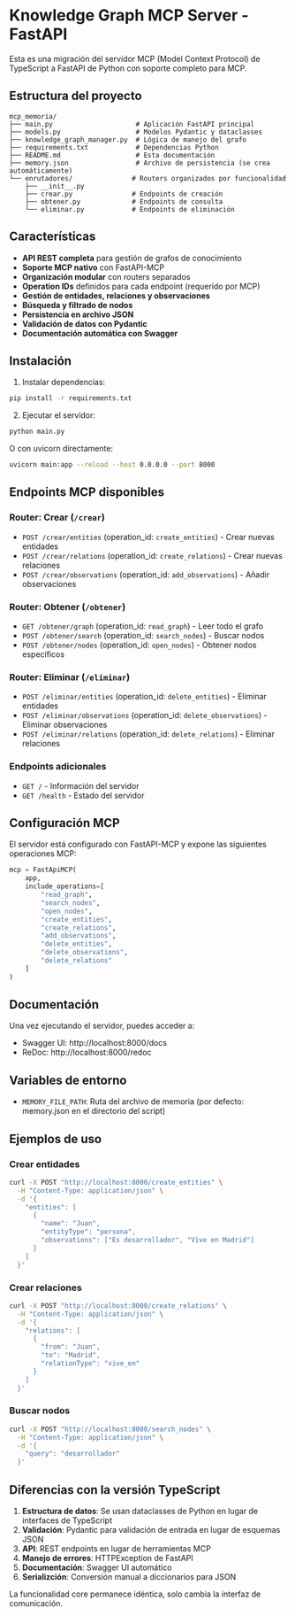 # Knowledge Graph MCP Server - FastAPI

Esta es una migración del servidor MCP (Model Context Protocol) de TypeScript a FastAPI de Python con soporte completo para MCP.

## Estructura del proyecto

```
mcp_memoria/
├── main.py                     # Aplicación FastAPI principal
├── models.py                   # Modelos Pydantic y dataclasses
├── knowledge_graph_manager.py  # Lógica de manejo del grafo
├── requirements.txt            # Dependencias Python
├── README.md                   # Esta documentación
├── memory.json                 # Archivo de persistencia (se crea automáticamente)
└── enrutadores/               # Routers organizados por funcionalidad
    ├── __init__.py
    ├── crear.py               # Endpoints de creación
    ├── obtener.py             # Endpoints de consulta
    └── eliminar.py            # Endpoints de eliminación
```

## Características

- **API REST completa** para gestión de grafos de conocimiento
- **Soporte MCP nativo** con FastAPI-MCP
- **Organización modular** con routers separados
- **Operation IDs** definidos para cada endpoint (requerido por MCP)
- **Gestión de entidades, relaciones y observaciones**
- **Búsqueda y filtrado de nodos**
- **Persistencia en archivo JSON**
- **Validación de datos con Pydantic**
- **Documentación automática con Swagger**

## Instalación

1. Instalar dependencias:
```bash
pip install -r requirements.txt
```

2. Ejecutar el servidor:
```bash
python main.py
```

O con uvicorn directamente:
```bash
uvicorn main:app --reload --host 0.0.0.0 --port 8000
```

## Endpoints MCP disponibles

### Router: Crear (`/crear`)
- `POST /crear/entities` (operation_id: `create_entities`) - Crear nuevas entidades
- `POST /crear/relations` (operation_id: `create_relations`) - Crear nuevas relaciones
- `POST /crear/observations` (operation_id: `add_observations`) - Añadir observaciones

### Router: Obtener (`/obtener`)
- `GET /obtener/graph` (operation_id: `read_graph`) - Leer todo el grafo
- `POST /obtener/search` (operation_id: `search_nodes`) - Buscar nodos
- `POST /obtener/nodes` (operation_id: `open_nodes`) - Obtener nodos específicos

### Router: Eliminar (`/eliminar`)
- `POST /eliminar/entities` (operation_id: `delete_entities`) - Eliminar entidades
- `POST /eliminar/observations` (operation_id: `delete_observations`) - Eliminar observaciones
- `POST /eliminar/relations` (operation_id: `delete_relations`) - Eliminar relaciones

### Endpoints adicionales
- `GET /` - Información del servidor
- `GET /health` - Estado del servidor

## Configuración MCP

El servidor está configurado con FastAPI-MCP y expone las siguientes operaciones MCP:

```python
mcp = FastApiMCP(
    app, 
    include_operations=[
        "read_graph",
        "search_nodes", 
        "open_nodes",
        "create_entities",
        "create_relations",
        "add_observations",
        "delete_entities",
        "delete_observations",
        "delete_relations"
    ]
)
```

## Documentación

Una vez ejecutando el servidor, puedes acceder a:
- Swagger UI: http://localhost:8000/docs
- ReDoc: http://localhost:8000/redoc

## Variables de entorno

- `MEMORY_FILE_PATH`: Ruta del archivo de memoria (por defecto: memory.json en el directorio del script)

## Ejemplos de uso

### Crear entidades
```bash
curl -X POST "http://localhost:8000/create_entities" \
  -H "Content-Type: application/json" \
  -d '{
    "entities": [
      {
        "name": "Juan",
        "entityType": "persona",
        "observations": ["Es desarrollador", "Vive en Madrid"]
      }
    ]
  }'
```

### Crear relaciones
```bash
curl -X POST "http://localhost:8000/create_relations" \
  -H "Content-Type: application/json" \
  -d '{
    "relations": [
      {
        "from": "Juan",
        "to": "Madrid",
        "relationType": "vive_en"
      }
    ]
  }'
```

### Buscar nodos
```bash
curl -X POST "http://localhost:8000/search_nodes" \
  -H "Content-Type: application/json" \
  -d '{
    "query": "desarrollador"
  }'
```

## Diferencias con la versión TypeScript

1. **Estructura de datos**: Se usan dataclasses de Python en lugar de interfaces de TypeScript
2. **Validación**: Pydantic para validación de entrada en lugar de esquemas JSON
3. **API**: REST endpoints en lugar de herramientas MCP
4. **Manejo de errores**: HTTPException de FastAPI
5. **Documentación**: Swagger UI automático
6. **Serializción**: Conversión manual a diccionarios para JSON

La funcionalidad core permanece idéntica, solo cambia la interfaz de comunicación.
